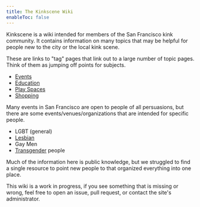 ```yaml
---
title: The Kinkscene Wiki
enableToc: false
---
```


Kinkscene is a wiki intended for members of the San Francisco kink community. It contains information on many topics that may be helpful for people new to the city or the local kink scene.

These are links to "tag" pages that link out to a large number of topic pages. Think of them as jumping off points for subjects.

- [Events](/tags/events)
- [Education](/tags/education)
- [Play Spaces](/tags/venues)
- [Shopping](/tags/shopping)

Many events in San Francisco are open to people of all persuasions, but there are some events/venues/organizations that are intended for specific people.

- LGBT (general)
- [Lesbian](/tags/lesbian)
- Gay Men
- [Transgender](/tags/transgender) people

Much of the information here is public knowledge, but we struggled to find a single resource to point new people to that organized everything into one place.

This wiki is a work in progress, if you see something that is missing or wrong, feel free to open an issue, pull request, or contact the site's administrator.